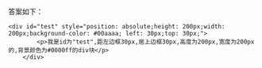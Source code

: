 答案如下：

    <div id="test" style="position: absolute;height: 200px;width: 200px;background-color: #00aaaa; left: 30px;top: 30px;">
            <p>我是id为"test",距左边框30px,居上边框30px,高度为200px,宽度为200px的,背景颜色为#0000ff的div块</p>
        </div>